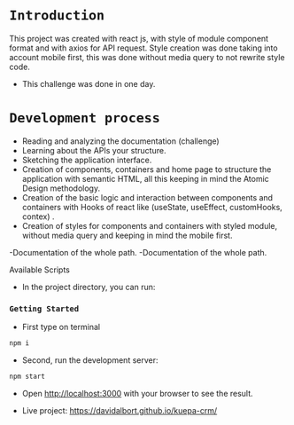 # `Introduction`

 This project was created with react js, with style of module component format and with axios for API request. Style creation was done taking into account mobile first, this was done without media query to not rewrite style code.
* This challenge was done in one day.

# `Development process`

* Reading and analyzing the documentation (challenge)
* Learning about the  APIs your structure.
* Sketching the application interface.
* Creation of components, containers and home page to structure the application with semantic HTML, all this keeping in mind the Atomic Design methodology.
* Creation of the basic logic and interaction between components and containers with Hooks of react like (useState, useEffect, customHooks, contex) .
* Creation of styles for components and containers with styled module, without media query and keeping in mind the mobile first.

-Documentation of the whole path.
-Documentation of the whole path.


Available Scripts

* In the project directory, you can run:

 ### `Getting Started`

* First type on terminal

```bash
npm i
```

* Second, run the development server:

```bash
npm start
```

* Open [http://localhost:3000](http://localhost:3000) with your browser to see the result.

* Live project: https://davidalbort.github.io/kuepa-crm/

